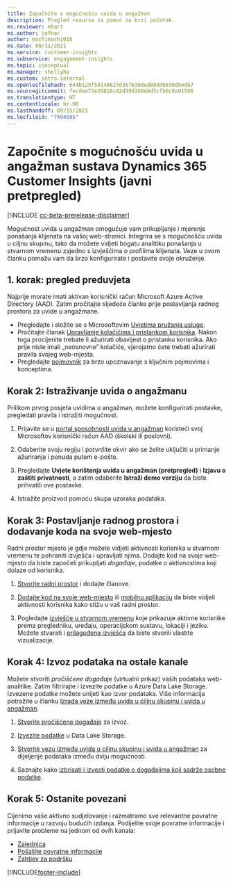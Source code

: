 ```yaml
---
title: Započnite s mogućnošću uvida u angažman
description: Pregled resursa za pomoć za brzi početak.
ms.reviewer: mhart
ms.author: jefhar
author: mochimochi016
ms.date: 08/31/2021
ms.service: customer-insights
ms.subservice: engagement-insights
ms.topic: conceptual
ms.manager: shellyha
ms.custom: intro-internal
ms.openlocfilehash: 644b125f5d140627d357630ded88dd6838d6edb7
ms.sourcegitcommit: fecdee73e26816c42d39d160d4d5cfb6c8a91596
ms.translationtype: HT
ms.contentlocale: hr-HR
ms.lasthandoff: 09/15/2021
ms.locfileid: "7494585"
---
```

# <a name="get-started-with-dynamics-365-customer-insights-engagement-insights-capability-public-preview"></a>Započnite s mogućnošću uvida u angažman sustava Dynamics 365 Customer Insights (javni pretpregled)

[!INCLUDE [cc-beta-prerelease-disclaimer](includes/cc-beta-prerelease-disclaimer.md)]

Mogućnost uvida u angažman omogućuje vam prikupljanje i mjerenje ponašanja klijenata na vašoj web-stranici. Integrira se s mogućnošću uvida u ciljnu skupinu, tako da možete vidjeti bogatu analitiku ponašanja u stvarnom vremenu zajedno s izvješćima o profilima klijenata. Veze u ovom članku pomažu vam da brzo konfigurirate i postavite svoje okruženje.

## <a name="step-1-review-prerequisites"></a>1. korak: pregled preduvjeta

Najprije morate imati aktivan korisnički račun Microsoft Azure Active Directory (AAD). Zatim pročitajte sljedeće članke prije postavljanja radnog prostora za uvide u angažmane.

- Pregledajte i složite se s Microsoftovim [Uvjetima pružanja usluge](terms-of-service.md).  
- Pročitajte članak [Upravljanje kolačićima i pristankom korisnika](user-consent-storage.md). Nakon toga procijenite trebate li ažurirati obavijest o pristanku korisnika. Ako prije niste imali „neosnovne” kolačiće, vjerojatno ćete trebati ažurirati pravila svojeg web-mjesta.
- Pregledajte [pojmovnik](glossary.md) za brzo upoznavanje s ključnim pojmovima i konceptima.

## <a name="step-2-explore-engagement-insights"></a>Korak 2: Istraživanje uvida o angažmanu

Prilikom prvog posjeta uvidima u angažman, možete konfigurirati postavke, pregledati pravila i istražiti mogućnost.

1. Prijavite se u [portal sposobnosti uvida u angažman](https://home.ci.ai.dynamics.com/app/engagement-insights) koristeći svoj Microsoftov korisnički račun AAD (školski ili poslovni).

1. Odaberite svoju regiju i potvrdite okvir ako se želite uključiti u primanje ažuriranja i ponuda putem e-pošte.

1. Pregledajte **Uvjete korištenja uvida u angažman (pretpregled)** i **Izjavu o zaštiti privatnosti**, a zatim odaberite **Istraži demo verziju** da biste prihvatili ove postavke.

1. Istražite proizvod pomoću skupa uzoraka podataka.

##  <a name="step-3-set-up-a-workspace-and-add-code-to-your-website"></a>Korak 3: Postavljanje radnog prostora i dodavanje koda na svoje web-mjesto

Radni prostor mjesto je gdje možete vidjeti aktivnosti korisnika u stvarnom vremenu te pohraniti izvješća i upravljati njima. Dodajte kod na svoje web-mjesto da biste započeli prikupljati *događaje*, podatke o aktivnostima koji dolaze od korisnika.

1. [Stvorite radni prostor](create-workspace.md) i dodajte članove.

1. [Dodajte kod na svoje web-mjesto](instrument-website.md) ili [mobilnu aplikaciju](developer-resources.md#capture-events-from-mobile-apps) da biste vidjeli aktivnosti korisnika kako stižu u vaš radni prostor.

1. Pogledajte [izvješće u stvarnom vremenu](view-reports.md) koje prikazuje aktivne korisnike prema pregledniku, uređaju, operacijskom sustavu, lokaciji i jeziku. Možete stvarati i [prilagođena izvješća](custom-reports.md) da biste stvorili vlastite vizualizacije.
    
## <a name="step-4-export-data-to-other-channels"></a>Korak 4: Izvoz podataka na ostale kanale

Možete stvoriti *pročišćene događaje* (virtualni prikaz) vaših podataka web-analitike. Zatim filtrirajte i izvezite podatke u Azure Data Lake Storage. Izvezene podatke možete unijeti kao izvor podataka. Više informacija potražite u članku [Izrada veze između uvida u ciljnu skupinu i uvida u angažman](integrate-audience-insights-engagement-insights.md).

1. [Stvorite pročišćene događaje](refined-events.md) za izvoz.

1. [Izvezite podatke](export-events.md) u Data Lake Storage.

1. [Stvorite vezu između uvida u ciljnu skupinu i uvida u angažman](integrate-audience-insights-engagement-insights.md) za dijeljenje podataka između dviju mogućnosti.

1. Saznajte kako [izbrisati i izvesti podatke o događajima koji sadrže osobne podatke](delete-export-personal-data.md).
 
## <a name="step-5-stay-connected"></a>Korak 5: Ostanite povezani

Cijenimo vaše aktivno sudjelovanje i razmatramo sve relevantne povratne informacije u razvoju budućih izdanja. Podijelite svoje povratne informacije i prijavite probleme na jednom od ovih kanala:
- [Zajednica](https://go.microsoft.com/fwlink/?linkid=2141648)
- [Pošaljite povratne informacije](https://go.microsoft.com/fwlink/?linkid=2143222)
- [Zahtjev za podršku](https://go.microsoft.com/fwlink/?linkid=2145734) 


[!INCLUDE[footer-include](../includes/footer-banner.md)]
